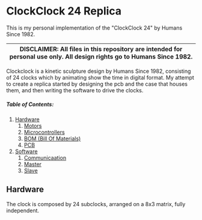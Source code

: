 # ClockClock 24 Replica
This is my personal implementation of the "ClockClock 24" by Humans Since 1982.

| DISCLAIMER: All files in this repository are intended for personal use only. All design rights go to Humans Since 1982.|
| - |

Clockclock is a kinetic sculpture design by Humans Since 1982, consisting of 24 clocks which by animating show the time in digital format. My attempt to create a replica started by designing the pcb and the case that houses them, and then writing the software to drive the clocks.

##### Table of Contents:
1. [Hardware](#hardware)
    1. [Motors](#software)
    1. [Microcontrollers](#)
    1. [BOM (Bill Of Materials)](#)
    2. [PCB]()
2. [Software](#)
    1. [Communicaation](#)
    1. [Master](#)
    2. [Slave]()
## Hardware
The clock is composed by 24 subclocks, arranged on a 8x3 matrix, fully independent.